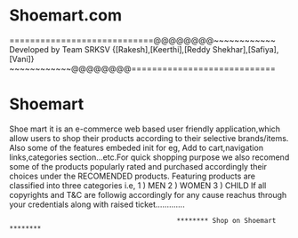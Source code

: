 # Shoemart.com

============================@@@@@@@@~~~~~~~~~~~~ Developed by Team SRKSV {[Rakesh],[Keerthi],[Reddy Shekhar],[Safiya],[Vani]} ~~~~~~~~~~~~@@@@@@@@============================

# Shoemart

Shoe mart it is an e-commerce web based user friendly application,which allow users to shop their products according to their selective brands/items.
Also some of the features embeded init for eg, Add to cart,navigation links,categories section...etc.For quick shopping purpose we also recomend some of
the products popularly rated and purchased accordingly their choices under the RECOMENDED products. 
Featuring products are classified into three categories i.e, 1 ) MEN
                                                             2 ) WOMEN
                                                             3 ) CHILD
If all copyrights and T&C are followig accordingly for any cause reachus through your credentials along with raised ticket.............

      
                                              ******** Shop on Shoemart ********
